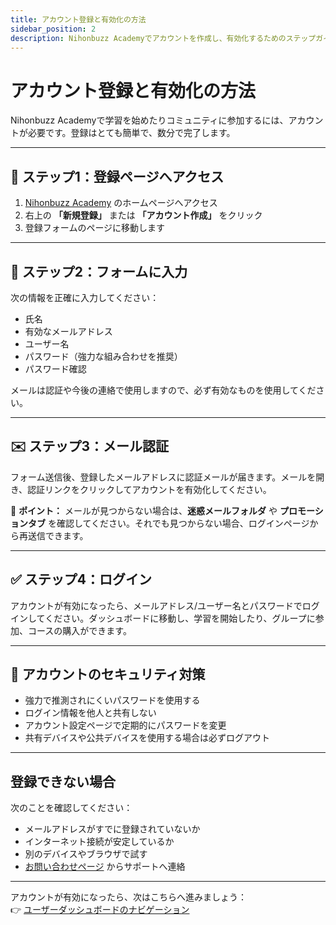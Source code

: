 ```yaml
---
title: アカウント登録と有効化の方法
sidebar_position: 2
description: Nihonbuzz Academyでアカウントを作成し、有効化するためのステップガイド。
---
```


# アカウント登録と有効化の方法

Nihonbuzz Academyで学習を始めたりコミュニティに参加するには、アカウントが必要です。登録はとても簡単で、数分で完了します。

---

## 📝 ステップ1：登録ページへアクセス

1. [Nihonbuzz Academy](https://academy.nihonbuzz.org/) のホームページへアクセス  
2. 右上の **「新規登録」** または **「アカウント作成」** をクリック  
3. 登録フォームのページに移動します  

---

## 📄 ステップ2：フォームに入力

次の情報を正確に入力してください：

- 氏名  
- 有効なメールアドレス  
- ユーザー名  
- パスワード（強力な組み合わせを推奨）  
- パスワード確認  

メールは認証や今後の連絡で使用しますので、必ず有効なものを使用してください。

---

## ✉️ ステップ3：メール認証

フォーム送信後、登録したメールアドレスに認証メールが届きます。メールを開き、認証リンクをクリックしてアカウントを有効化してください。

📌 **ポイント：** メールが見つからない場合は、**迷惑メールフォルダ** や **プロモーションタブ** を確認してください。それでも見つからない場合、ログインページから再送信できます。

---

## ✅ ステップ4：ログイン

アカウントが有効になったら、メールアドレス/ユーザー名とパスワードでログインしてください。ダッシュボードに移動し、学習を開始したり、グループに参加、コースの購入ができます。

---

## 🔐 アカウントのセキュリティ対策

- 強力で推測されにくいパスワードを使用する  
- ログイン情報を他人と共有しない  
- アカウント設定ページで定期的にパスワードを変更  
- 共有デバイスや公共デバイスを使用する場合は必ずログアウト  

---

## 登録できない場合

次のことを確認してください：

- メールアドレスがすでに登録されていないか  
- インターネット接続が安定しているか  
- 別のデバイスやブラウザで試す  
- [お問い合わせページ](../hubungi-kami.md) からサポートへ連絡  

---

アカウントが有効になったら、次はこちらへ進みましょう：  
👉 [ユーザーダッシュボードのナビゲーション](./navigasi-dashboard.md)
